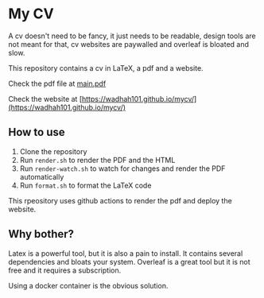 # My CV

A cv doesn't need to be fancy, it just needs to be readable, design tools are not meant for that, cv websites are paywalled and overleaf is bloated and slow.

This repository contains a cv in LaTeX, a pdf and a website.

Check the pdf file at [main.pdf](main.pdf)

Check the website at [https://wadhah101.github.io/mycv/](https://wadhah101.github.io/mycv/)

## How to use

1. Clone the repository
2. Run `render.sh` to render the PDF and the HTML
3. Run `render-watch.sh` to watch for changes and render the PDF automatically
4. Run `format.sh` to format the LaTeX code

This rpeository uses github actions to render the pdf and deploy the website.

## Why bother?

Latex is a powerful tool, but it is also a pain to install. It contains several dependencies and bloats your system. Overleaf is a great tool but it is not free and it requires a subscription.

Using a docker container is the obvious solution.
